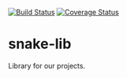 [![Build Status](https://travis-ci.org/snake-soft/snakelib.svg?branch=master)](https://travis-ci.org/snake-soft/snakelib)
[![Coverage Status](https://coveralls.io/repos/github/snake-soft/snakelib/badge.svg?branch=master)](https://coveralls.io/github/snake-soft/snakelib?branch=master)

# snake-lib
Library for our projects.
